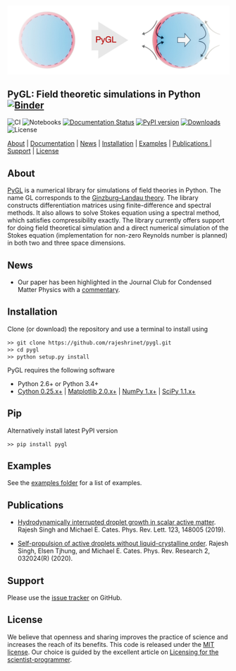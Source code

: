 ![Self-propulsion of active droplets](examples/banner.jpeg)
## PyGL: Field theoretic simulations in Python [![Binder](https://mybinder.org/badge_logo.svg)](https://mybinder.org/v2/gh/rajeshrinet/pygl/master?filepath=examples) 
![CI](https://github.com/rajeshrinet/pygl/workflows/CI/badge.svg)
![Notebooks](https://github.com/rajeshrinet/pygl/workflows/Notebooks/badge.svg)
[![Documentation Status](https://readthedocs.org/projects/pygl/badge/?version=latest)](https://pygl.readthedocs.io/en/latest/?badge=latest)
[![PyPI version](https://badge.fury.io/py/pygl.svg)](https://badge.fury.io/py/pygl)
[![Downloads](https://pepy.tech/badge/pygl)](https://pepy.tech/project/pygl)
![License](https://img.shields.io/github/license/rajeshrinet/pygl) 

[About](#about) |  [Documentation](https://pygl.readthedocs.io/en/latest/) | [News](#news) | [Installation](#installation) | [Examples](#examples) | [Publications ](#publications)| [Support](#support) | [License](#license)


## About
[PyGL](https://github.com/rajeshrinet/pygl) is a numerical library for simulations of field theories in Python. The name GL corresponds to the [Ginzburg–Landau theory](https://en.wikipedia.org/wiki/Ginzburg%E2%80%93Landau_theory). The library constructs differentiation matrices using finite-difference and spectral methods. It also allows to solve Stokes equation using a spectral method, which satisfies compressibility exactly. The library currently offers support for doing field theoretical simulation and a direct numerical simulation of the Stokes equation (implementation for non-zero Reynolds number is planned) in both two and three space dimensions.
 
 
## News
* Our paper has been highlighted in the Journal Club for Condensed Matter Physics with a [commentary](https://doi.org/10.36471/JCCM_March_2020_01).


## Installation
Clone (or download) the repository and use a terminal to install using

```
>> git clone https://github.com/rajeshrinet/pygl.git
>> cd pygl
>> python setup.py install
``` 

PyGL requires the following software 


- Python 2.6+ or Python 3.4+
- [Cython 0.25.x+](http://docs.cython.org/en/latest/index.html) |  [Matplotlib 2.0.x+](https://matplotlib.org) | [NumPy 1.x+](http://www.numpy.org) | [SciPy 1.1.x+](https://www.scipy.org/) 

## Pip
Alternatively install latest PyPI version

```
>> pip install pygl 
```


## Examples

See the [examples folder](https://github.com/rajeshrinet/pygl/tree/master/examples) for a list of examples. 

## Publications
* [Hydrodynamically interrupted droplet growth in scalar active matter](https://doi.org/10.1103/PhysRevLett.123.148005). Rajesh Singh and Michael E. Cates. Phys. Rev. Lett. 123, 148005 (2019).

* [Self-propulsion of active droplets without liquid-crystalline order](https://journals.aps.org/prresearch/abstract/10.1103/PhysRevResearch.2.032024). Rajesh Singh, Elsen Tjhung, and Michael E. Cates. Phys. Rev. Research 2, 032024(R) (2020).


## Support
Please use the [issue tracker](https://github.com/rajeshrinet/pygl/issues) on GitHub.

## License
We believe that openness and sharing improves the practice of science and increases the reach of its benefits. This code is released under the [MIT license](http://opensource.org/licenses/MIT). Our choice is guided by the excellent article on [Licensing for the scientist-programmer](http://www.ploscompbiol.org/article/info%3Adoi%2F10.1371%2Fjournal.pcbi.1002598). 


